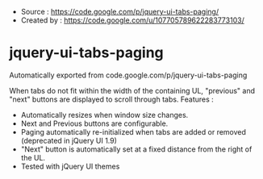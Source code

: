 * Source : https://code.google.com/p/jquery-ui-tabs-paging/
* Created by : https://code.google.com/u/107705789622283773103/

# jquery-ui-tabs-paging
Automatically exported from code.google.com/p/jquery-ui-tabs-paging

When tabs do not fit within the width of the containing UL, "previous" and "next" buttons are displayed to scroll through tabs.
Features :
* Automatically resizes when window size changes.
* Next and Previous buttons are configurable.
* Paging automatically re-initialized when tabs are added or removed (deprecated in jQuery UI 1.9)
* "Next" button is automatically set at a fixed distance from the right of the UL.
* Tested with jQuery UI themes 
